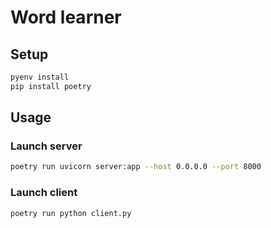 # Word learner

## Setup

```sh
pyenv install
pip install poetry
```

## Usage

### Launch server

```sh
poetry run uvicorn server:app --host 0.0.0.0 --port 8000
```

### Launch client

```sh
poetry run python client.py
```
